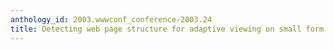 ```yaml
---
anthology_id: 2003.wwwconf_conference-2003.24
title: Detecting web page structure for adaptive viewing on small form factor devices
---
```

